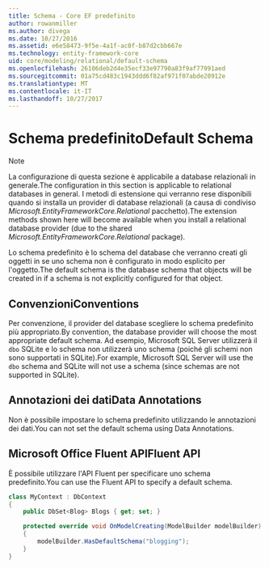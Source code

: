 ```yaml
---
title: Schema - Core EF predefinito
author: rowanmiller
ms.author: divega
ms.date: 10/27/2016
ms.assetid: e6e58473-9f5e-4a1f-ac0f-b87d2cbb667e
ms.technology: entity-framework-core
uid: core/modeling/relational/default-schema
ms.openlocfilehash: 26106deb2d4e35ecf33e97790a83f9af77991aed
ms.sourcegitcommit: 01a75cd483c1943ddd6f82af971f07abde20912e
ms.translationtype: MT
ms.contentlocale: it-IT
ms.lasthandoff: 10/27/2017
---
```

# <a name="default-schema"></a><span data-ttu-id="1a4b5-102">Schema predefinito</span><span class="sxs-lookup"><span data-stu-id="1a4b5-102">Default Schema</span></span>

> [!NOTE]  
> <span data-ttu-id="1a4b5-103">La configurazione di questa sezione è applicabile a database relazionali in generale.</span><span class="sxs-lookup"><span data-stu-id="1a4b5-103">The configuration in this section is applicable to relational databases in general.</span></span> <span data-ttu-id="1a4b5-104">I metodi di estensione qui verranno rese disponibili quando si installa un provider di database relazionali (a causa di condiviso *Microsoft.EntityFrameworkCore.Relational* pacchetto).</span><span class="sxs-lookup"><span data-stu-id="1a4b5-104">The extension methods shown here will become available when you install a relational database provider (due to the shared *Microsoft.EntityFrameworkCore.Relational* package).</span></span>

<span data-ttu-id="1a4b5-105">Lo schema predefinito è lo schema del database che verranno creati gli oggetti in se uno schema non è configurato in modo esplicito per l'oggetto.</span><span class="sxs-lookup"><span data-stu-id="1a4b5-105">The default schema is the database schema that objects will be created in if a schema is not explicitly configured for that object.</span></span>

## <a name="conventions"></a><span data-ttu-id="1a4b5-106">Convenzioni</span><span class="sxs-lookup"><span data-stu-id="1a4b5-106">Conventions</span></span>

<span data-ttu-id="1a4b5-107">Per convenzione, il provider del database scegliere lo schema predefinito più appropriato.</span><span class="sxs-lookup"><span data-stu-id="1a4b5-107">By convention, the database provider will choose the most appropriate default schema.</span></span> <span data-ttu-id="1a4b5-108">Ad esempio, Microsoft SQL Server utilizzerà il `dbo` SQLite e lo schema non utilizzerà uno schema (poiché gli schemi non sono supportati in SQLite).</span><span class="sxs-lookup"><span data-stu-id="1a4b5-108">For example, Microsoft SQL Server will use the `dbo` schema and SQLite will not use a schema (since schemas are not supported in SQLite).</span></span>

## <a name="data-annotations"></a><span data-ttu-id="1a4b5-109">Annotazioni dei dati</span><span class="sxs-lookup"><span data-stu-id="1a4b5-109">Data Annotations</span></span>

<span data-ttu-id="1a4b5-110">Non è possibile impostare lo schema predefinito utilizzando le annotazioni dei dati.</span><span class="sxs-lookup"><span data-stu-id="1a4b5-110">You can not set the default schema using Data Annotations.</span></span>

## <a name="fluent-api"></a><span data-ttu-id="1a4b5-111">Microsoft Office Fluent API</span><span class="sxs-lookup"><span data-stu-id="1a4b5-111">Fluent API</span></span>

<span data-ttu-id="1a4b5-112">È possibile utilizzare l'API Fluent per specificare uno schema predefinito.</span><span class="sxs-lookup"><span data-stu-id="1a4b5-112">You can use the Fluent API to specify a default schema.</span></span>

<!-- [!code-csharp[Main](samples/core/relational/Modeling/FluentAPI/Samples/Relational/DefaultSchema.cs?highlight=7)] -->
``` csharp
class MyContext : DbContext
{
    public DbSet<Blog> Blogs { get; set; }

    protected override void OnModelCreating(ModelBuilder modelBuilder)
    {
        modelBuilder.HasDefaultSchema("blogging");
    }
}
```
